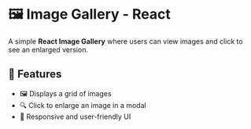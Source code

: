 # 🖼 Image Gallery - React

A simple **React Image Gallery** where users can view images and click to see an enlarged version.

## 🚀 Features
- 🖼 Displays a grid of images
- 🔍 Click to enlarge an image in a modal
- 🎨 Responsive and user-friendly UI